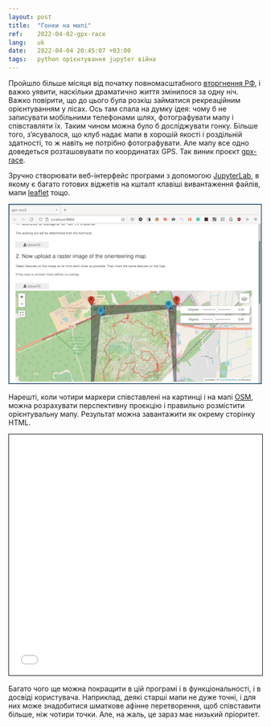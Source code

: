 ```yaml
---
layout: post
title:  "Гонки на мапі"
ref:    2022-04-02-gpx-race
lang:   uk
date:   2022-04-04 20:45:07 +03:00
tags:   python орієнтування jupyter війна
---
```


Пройшло більше місяця від початку повномасштабного
[вторгнення
РФ](https://uk.wikipedia.org/wiki/%D0%A0%D0%BE%D1%81%D1%96%D0%B9%D1%81%D1%8C%D0%BA%D0%B5_%D0%B2%D1%82%D0%BE%D1%80%D0%B3%D0%BD%D0%B5%D0%BD%D0%BD%D1%8F_%D0%B2_%D0%A3%D0%BA%D1%80%D0%B0%D1%97%D0%BD%D1%83_(2022)),
і важко уявити, наскільки драматично життя змінилося за одну ніч. Важко
повірити, що до цього була розкіш займатися рекреаційним орієнтуванням
у лісах. Ось там спала на думку ідея: чому б не записувати мобільними телефонами
шлях, фотографувати мапу і співставляти їх. Таким чином можна було б
досліджувати гонку. Більше того, з’ясувалося, що клуб надає мапи в хорошій
якості і роздільній здатності, то ж навіть не потрібно фотографувати. Але мапу
все одно доведеться розташовувати по координатах GPS. Так виник проєкт
[gpx-race](https://github.com/sakhnik/gpx-race).

Зручно створювати веб-інтерфейс програми з допомогою
[JupyterLab](https://jupyter.org/), в якому є багато готових віджетів на кшталт
клавіші вивантаження файлів, мапи [leaflet](https://leafletjs.com/) тощо.

![voila gpx-race.ipynb](/assets/2022-04/voila-gpx-race.png)

Нарешті, коли чотири маркери співставлені на картинці і на мапі
[OSM](https://www.openstreetmap.org), можна розрахувати перспективну проєкцію
і правильно розмістити орієнтувальну мапу. Результат можна завантажити як
окрему сторінку HTML.

<iframe src="/assets/2022-04/2022-02-13-poultry.html" width="100%" height="480" style="border:1px solid black;">
</iframe>

Багато чого ще можна покращити в цій програмі і в функціональності, і в досвіді
користувача. Наприклад, деякі старші мапи не дуже точні, і для них може
знадобитися шматкове афінне перетворення, щоб співставити більше, ніж чотири
точки. Але, на жаль, це зараз має низький пріоритет.
